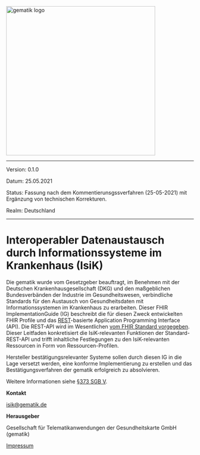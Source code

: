<img src="https://www.gematik.de/fileadmin/user_upload/MediaUploads/Gematik_Logo_Flag.jpg" alt="gematik logo" width="400"/>

----
Version: 0.1.0

Datum: 25.05.2021

Status: Fassung nach dem Kommentierunsgssverfahren (25-05-2021) mit Ergänzung von technischen Korrekturen.

Realm: Deutschland

----

# Interoperabler Datenaustausch durch Informationssysteme im Krankenhaus (IsiK)

Die gematik wurde vom Gesetzgeber beauftragt, im Benehmen mit der Deutschen Krankenhausgesellschaft (DKG) und den maßgeblichen Bundesverbänden der Industrie im Gesundheitswesen, verbindliche Standards für den Austausch von Gesundheitsdaten mit Informationssystemen im Krankenhaus zu erarbeiten. Dieser FHIR ImplementationGuide (IG) beschreibt die für diesen Zweck entwickelten FHIR Profile und das [REST](https://de.wikipedia.org/wiki/Representational_State_Transfer)-basierte Application Programming Interface (API). Die REST-API wird im Wesentlichen [vom FHIR Standard vorgegeben](https://www.hl7.org/fhir/http.html). Dieser Leitfaden konkretisiert die IsiK-relevanten Funktionen der Standard-REST-API und trifft inhaltliche Festlegungen zu den IsiK-relevanten Ressourcen in Form von Ressourcen-Profilen.

Hersteller bestätigungsrelevanter Systeme sollen durch diesen IG in die Lage versetzt werden, eine konforme Implementierung zu erstellen und das Bestätigungsverfahren der gematik erfolgreich zu absolvieren.

Weitere Informationen siehe [§373 SGB V](https://www.gesetze-im-internet.de/sgb_5/__373.html).

**Kontakt**

[isik@gematik.de](isik@gematik.de)

**Herausgeber**

Gesellschaft für Telematikanwendungen der Gesundheitskarte GmbH (gematik)

[Impressum](https://www.gematik.de/impressum/)
